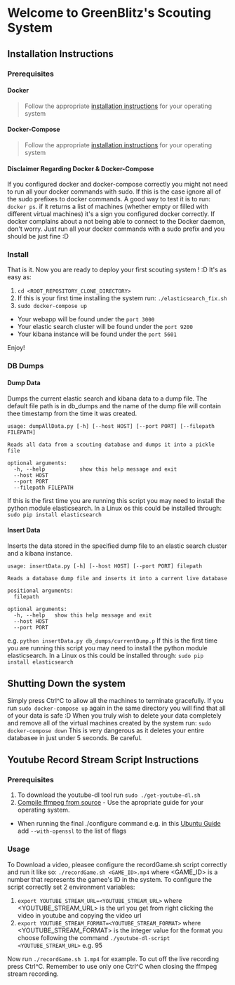 # Welcome to GreenBlitz's Scouting System

## Installation Instructions
### Prerequisites
#### Docker
>Follow the appropriate [installation instructions](https://docs.docker.com/engine/getstarted/step_one/) for your operating system
#### Docker-Compose
>Follow the appropriate [installation instructions](https://docs.docker.com/compose/install/) for your operating system
#### Disclaimer Regarding Docker & Docker-Compose
If you configured docker and docker-compose correctly you might not need to run all your docker commands with sudo. If this is the case ignore all of the sudo prefixes to docker commands. A good way to test it is to run: `docker ps`. if it returns a list of machines (whether empty or filled with different virtual machines) it's a sign you configured docker correctly. If docker complains about a not being able to connect to the Docker daemon, don't worry. Just run all your docker commands with a sudo prefix and you should be just fine :D
### Install
That is it. Now you are ready to deploy your first scouting system ! :D
It's as easy as:
1. `cd <ROOT_REPOSITORY_CLONE_DIRECTORY>`
2. If this is your first time installing the system run: `./elasticsearch_fix.sh`
3. `sudo docker-compose up`

* Your webapp will be found under the `port 3000`
* Your elastic search cluster will be found under the `port 9200`
* Your kibana instance will be found under the `port 5601`

Enjoy!

### DB Dumps
#### Dump Data
Dumps the current elastic search and kibana data to a dump file. The default file path is in db_dumps and the name of the dump file will contain thee timestamp from the time it was created.
```
usage: dumpAllData.py [-h] [--host HOST] [--port PORT] [--filepath FILEPATH]

Reads all data from a scouting database and dumps it into a pickle file

optional arguments:
  -h, --help           show this help message and exit
  --host HOST
  --port PORT
  --filepath FILEPATH
```
If this is the first time you are running this script you may need to install the python module elasticsearch. In a Linux os this could be installed through: `sudo pip install elasticsearch`
#### Insert Data
Inserts the data stored in the specified dump file to an elastic search cluster and a kibana instance.
```
usage: insertData.py [-h] [--host HOST] [--port PORT] filepath

Reads a database dump file and inserts it into a current live database

positional arguments:
  filepath

optional arguments:
  -h, --help   show this help message and exit
  --host HOST
  --port PORT
```
e.g. `python insertData.py db_dumps/currentDump.p`
If this is the first time you are running this script you may need to install the python module elasticsearch. In a Linux os this could be installed through: `sudo pip install elasticsearch`
## Shutting Down the system
Simply press Ctrl^C to allow all the machines to terminate gracefully. If you run `sudo docker-compose up` again in the same directory you will find that all of your data is safe :D
When you truly wish to delete your data completely and remove all of the virtual machines created by the system run: `sudo docker-compose down`
This is very dangerous as it deletes your entire databasee in just under 5 seconds. Be careful.
## Youtube Record Stream Script Instructions
### Prerequisites
1. To download the youtube-dl tool run `sudo ./get-youtube-dl.sh` 
2. [Compile ffmpeg from source](https://trac.ffmpeg.org/wiki/CompilationGuide) - Use the apropriate guide for your operating system.
* When running the final ./configure command e.g. in this [Ubuntu Guide](https://trac.ffmpeg.org/wiki/CompilationGuide/Ubuntu#ffmpeg) add `--with-openssl` to the list of flags
### Usage
To Download a video, pleasee configure the recordGame.sh script correctly and run it like so: `./recordGame.sh <GAME_ID>.mp4` where <GAME_ID> is a number that represents the gamee's ID in the system.
To configure the script correctly set 2 environment variables:
1. `export YOUTUBE_STREAM_URL=<YOUTUBE_STREAM_URL>` where <YOUTUBE_STREAM_URL> is the url you get from right clicking the video in youtube and copying the video url
2. `export YOUTUBE_STREAM_FORMAT=<YOUTUBE_STREAM_FORMAT>` where <YOUTUBE_STREAM_FORMAT> is the integer value for the format you choose following the command `./youtube-dl-script <YOUTUBE_STREAM_URL>` e.g. 95

Now run `./recordGame.sh 1.mp4` for example.
To cut off the live recording press Ctrl^C.
Remember to use only one  Ctrl^C when closing the ffmpeg stream recording.

